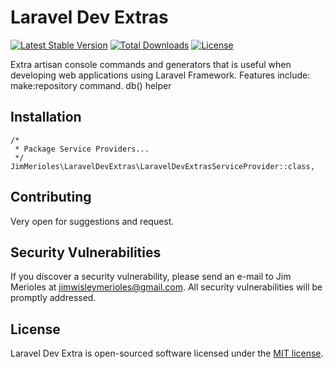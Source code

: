 # Laravel Dev Extras

[![Latest Stable Version](https://poser.pugx.org/jim-merioles/laravel-dev-extras/version)](https://packagist.org/packages/jim-merioles/laravel-dev-extras)
[![Total Downloads](https://poser.pugx.org/jim-merioles/laravel-dev-extras/downloads)](https://packagist.org/packages/jim-merioles/laravel-dev-extras)
[![License](https://poser.pugx.org/jim-merioles/laravel-dev-extras/license)](https://packagist.org/packages/jim-merioles/laravel-dev-extras)

Extra artisan console commands and generators that is useful when developing web applications using Laravel Framework.
Features include:
make:repository command.
db() helper

## Installation
```
/*
 * Package Service Providers...
 */
JimMerioles\LaravelDevExtras\LaravelDevExtrasServiceProvider::class,
```

## Contributing

Very open for suggestions and request.

## Security Vulnerabilities

If you discover a security vulnerability, please send an e-mail to Jim Merioles at jimwisleymerioles@gmail.com. All security vulnerabilities will be promptly addressed.

## License

Laravel Dev Extra is open-sourced software licensed under the [MIT license](http://opensource.org/licenses/MIT).
